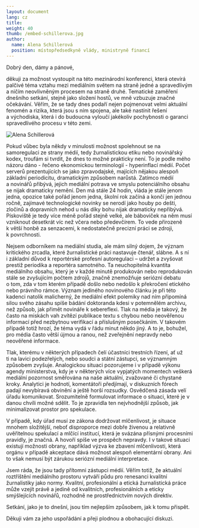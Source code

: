 ```yaml
---
layout: document
lang: cz
title:
weight: 40
thumb: /embed-schillerova.jpg
author:
  name: Alena Schillerová
  position: místopředsedkyně vlády, ministryně financí
---
```


Dobrý den, dámy a&nbsp;pánové,

děkuji za&nbsp;možnost vystoupit na&nbsp;této mezinárodní konferenci, která otevírá palčivé téma vztahu mezi mediálním světem na&nbsp;straně jedné a&nbsp;spravedlivým a&nbsp;ničím neovlivněným procesem na&nbsp;straně druhé. Tematické zaměření dnešního setkání, stejně jako složení hostů, ve&nbsp;mně vzbuzuje značné očekávání. Věřím, že se&nbsp;tady dnes podaří nejen pojmenovat velmi aktuální fenomén a&nbsp;rizika, která jsou s&nbsp;ním spojena, ale také nastínit řešení a&nbsp;východiska, která i&nbsp;do budoucna vyloučí jakékoliv pochybnosti o&nbsp;garanci spravedlivého procesu v&nbsp;této zemi.

![Alena Schillerová](/blog/assets/img/schillerova.jpeg)

Pokud vůbec byla někdy v&nbsp;minulosti možnost spolehnout se&nbsp;na samoregulaci ze&nbsp;strany médií, tedy žurnalistickou etiku nebo novinářský kodex, troufám si&nbsp;tvrdit, že dnes to&nbsp;možné prakticky není. To&nbsp;je podle mého názoru dáno - řečeno ekonomickou terminologií - hyperinflací médií. Počet serverů prezentujících se&nbsp;jako zpravodajské, majících nějakou alespoň základní periodicitu, dramatickým způsobem narůstá. Zatímco médií a&nbsp;novinářů přibývá, jejich mediální potrava ve&nbsp;smyslu potenciálního obsahu se&nbsp;nijak dramaticky nemění. Den má stále 24&nbsp;hodin, vláda je&nbsp;stále jenom jedna, opozice také pořád jenom jedna, školní rok začíná a&nbsp;končí jen jednou ročně, zajímavé technologické novinky se&nbsp;nerodí jako houby po&nbsp;dešti, zločinů a&nbsp;dopravních nehod u&nbsp;nás díky bohu nijak dramaticky nepřibývá. Pískoviště je&nbsp;tedy více méně pořád stejně velké, ale báboviček na&nbsp;něm musí vzniknout desetkrát víc než včera nebo předevčírem. To&nbsp;vede přirozeně k&nbsp;větší honbě za&nbsp;senzacemi, k&nbsp;nedostatečně precizní práci se&nbsp;zdroji, k&nbsp;povrchnosti.

Nejsem odborníkem na&nbsp;mediální studia, ale mám silný dojem, že význam kritického zrcadla, které žurnalistické práci nastavuje čtenář, slábne. A&nbsp;s ní i&nbsp;základní důvod k&nbsp;reportérské profesní autoregulaci – udržet a&nbsp;zvyšovat prestiž periodika a&nbsp;reportéra samotného. Ta&nbsp;neuchopitelná kvantita mediálního obsahu, který je&nbsp;v každé minutě produkován nebo reprodukován stále se&nbsp;zvyšujícím počtem zdrojů, značně znemožňuje seriózní debatu o&nbsp;tom, zda v&nbsp;tom kterém případě došlo nebo nedošlo k&nbsp;překročení etického nebo právního rámce. Význam jediného novinového článku je&nbsp;při této kadenci natolik malicherný, že mediální efekt polemiky nad ním připomíná silou svého zásahu spíše bádání doktoranda kdesi v&nbsp;potemnělém archivu, než způsob, jak přimět novináře k&nbsp;sebereflexi.
Tlak na&nbsp;média je&nbsp;takový, že často na&nbsp;miskách vah zvítězí publikace textu s&nbsp;chybou nebo neověřenou informací před nezbytnou verifikací a&nbsp;příslušným posečkáním. V&nbsp;takovém případě totiž hrozí, že téma vydá v&nbsp;řádu minut někdo jiný. A&nbsp;to je, bohužel, pro média často větší újmou a&nbsp;ranou, než zveřejnění nepravdy nebo neověřené informace.

Tlak, kterému v&nbsp;některých případech čelí účastníci trestních řízení, ať už ti&nbsp;na lavici podezřelých, nebo soudci a&nbsp;státní zástupci, se&nbsp;významným způsobem zvyšuje. Analogickou situaci pozorujeme i&nbsp;v případě výkonu agendy ministerstva, kdy je&nbsp;v některých více vypjatých momentech veškerá mediální pozornost směřována na&nbsp;naše aktuální, zvažované či chystané kroky. Analytici je&nbsp;hodnotí, komentátoři předjímají, v&nbsp;diskuzních fórech padají nevybíravá obvinění a&nbsp;ještě horší rozsudky. Osvědčená zásada velí úřadu komunikovat. Srozumitelně formulovat informace o&nbsp;situaci, které je&nbsp;v danou chvíli možné sdělit. To&nbsp;je zpravidla ten nejvhodnější způsob, jak minimalizovat prostor pro spekulace.

V&nbsp;případě, kdy úřad musí ze&nbsp;zákona dodržovat mlčenlivost, je&nbsp;situace mnohem složitější, neboť disproporce mezi dobře živenou a&nbsp;relativně uvěřitelnou spekulací a&nbsp;mlčící institucí, která je&nbsp;svázána přísnými procesními pravidly, je&nbsp;značná. A&nbsp;hovoří spíše ve&nbsp;prospěch nepravdy. I&nbsp;v takové situaci existují možnosti obrany, například výzva ke&nbsp;zbavení mlčenlivosti, která orgánu v&nbsp;případě akceptace dává možnost alespoň elementární obrany. Ani to&nbsp;však nemusí být zárukou seriózní mediální interpretace.

Jsem ráda, že jsou tady přítomni zástupci médií. Věřím totiž, že aktuální roztříštění mediálního prostoru vytváří půdu pro renesanci kvalitní žurnalistiky jako normy. Kvalitní, profesionální a&nbsp;etická žurnalistická práce může vzejít právě a&nbsp;jedině od&nbsp;kvalitních, profesionálních a&nbsp;eticky smýšlejících novinářů, rozhodně ne&nbsp;prostřednictvím nových direktiv.

Setkání, jako je&nbsp;to dnešní, jsou tím nejlepším způsobem, jak k&nbsp;tomu přispět.

Děkuji vám za&nbsp;jeho uspořádání a&nbsp;přeji plodnou a&nbsp;obohacující diskuzi.

